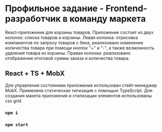 # Профильное задание - Frontend-разработчик в команду маркета

React-приложение для корзины товаров. Приложение состоит из двух колонок: списка товаров и корзины.
Левая колонка: отрисовка компанентов по запросу товаров с бека, реализовано изменение количества товара при помощи кнопок "+" и "-", а также возможность удаления товара из корзины.
Правая колонка: реализовано отображение итоговой суммы заказа и количества товара.

## React + TS + MobX
Для управления состоянием приложения использован стейт-менеджер MobX.
Применена статическая типизация с помощью TypeScript.
Для создания макета приложения и стилизации элементов использованы css grid.

### `npm i`
### `npm start`
